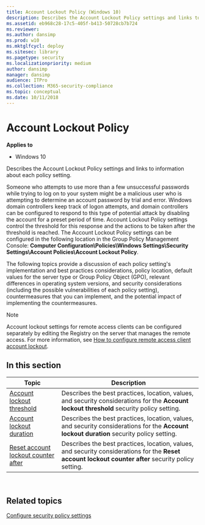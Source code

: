 ```yaml
---
title: Account Lockout Policy (Windows 10)
description: Describes the Account Lockout Policy settings and links to information about each policy setting.
ms.assetid: eb968c28-17c5-405f-b413-50728cb7b724
ms.reviewer: 
ms.author: dansimp
ms.prod: w10
ms.mktglfcycl: deploy
ms.sitesec: library
ms.pagetype: security
ms.localizationpriority: medium
author: dansimp
manager: dansimp
audience: ITPro
ms.collection: M365-security-compliance
ms.topic: conceptual
ms.date: 10/11/2018
---
```


# Account Lockout Policy

**Applies to**
-   Windows 10

Describes the Account Lockout Policy settings and links to information about each policy setting.

Someone who attempts to use more than a few unsuccessful passwords while trying to log on to your system might be a malicious user who is attempting to determine an account password by trial and error. Windows domain controllers keep track of logon attempts, and domain controllers can be configured to respond to this type of potential attack by disabling the account for a preset period of time. Account Lockout Policy settings control the threshold for this response and the actions to be taken after the threshold is reached. The Account Lockout Policy settings can be configured in the following location in the Group Policy Management Console: **Computer Configuration\\Policies\\Windows Settings\\Security Settings\\Account Policies\\Account Lockout Policy**.

The following topics provide a discussion of each policy setting's implementation and best practices considerations, policy location, default values for the server type or Group Policy Object (GPO), relevant differences in operating system versions, and security considerations (including the possible vulnerabilities of each policy setting), countermeasures that you can implement, and the potential impact of implementing the countermeasures.

>[!NOTE]
>Account lockout settings for remote access clients can be configured separately by editing the Registry on the server that manages the remote access. For more information, see [How to configure remote access client account lockout](https://support.microsoft.com/help/816118/how-to-configure-remote-access-client-account-lockout-in-windows-serve).

## In this section

| Topic | Description |
| - | - |
| [Account lockout threshold](account-lockout-threshold.md) | Describes the best practices, location, values, and security considerations for the **Account lockout threshold** security policy setting. |
| [Account lockout duration](account-lockout-duration.md) | Describes the best practices, location, values, and security considerations for the **Account lockout duration** security policy setting. |
| [Reset account lockout counter after](reset-account-lockout-counter-after.md) | Describes the best practices, location, values, and security considerations for the **Reset account lockout counter after** security policy setting. |
 
## Related topics

[Configure security policy settings](how-to-configure-security-policy-settings.md)
 
 
